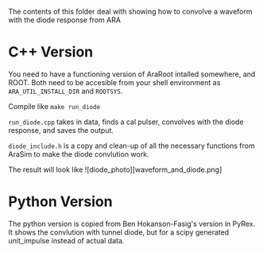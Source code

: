 The contents of this folder deal with showing how to convolve a waveform with the diode response from ARA

# C++ Version

You need to have a functioning version of AraRoot intalled somewhere, and ROOT. Both need to be accesible from your shell environment as `ARA_UTIL_INSTALL_DIR` and `ROOTSYS`.

Compile like `make run_diode`

`run_diode.cpp` takes in data, finds a cal pulser, convolves with the diode response, and saves the output.

`diode_include.h` is a copy and clean-up of all the necessary functions from AraSim to make the diode convlution work.

The result will look like ![diode_photo][waveform_and_diode.png]

# Python Version

The python version is copied from Ben Hokanson-Fasig's version in PyRex. It shows the convlution with tunnel diode, but for a scipy generated unit_impulse instead of actual data.